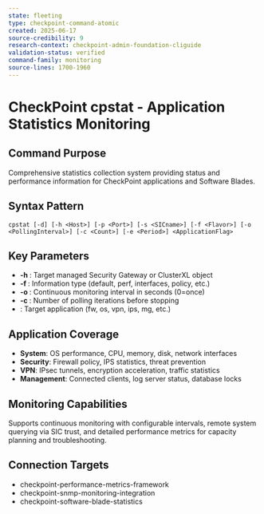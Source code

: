 ```yaml
---
state: fleeting
type: checkpoint-command-atomic
created: 2025-06-17
source-credibility: 9
research-context: checkpoint-admin-foundation-cliguide
validation-status: verified
command-family: monitoring
source-lines: 1700-1960
---
```


# CheckPoint cpstat - Application Statistics Monitoring

## Command Purpose
Comprehensive statistics collection system providing status and performance information for CheckPoint applications and Software Blades.

## Syntax Pattern
```
cpstat [-d] [-h <Host>] [-p <Port>] [-s <SICname>] [-f <Flavor>] [-o <PollingInterval>] [-c <Count>] [-e <Period>] <ApplicationFlag>
```

## Key Parameters
- **-h <Host>**: Target managed Security Gateway or ClusterXL object
- **-f <Flavor>**: Information type (default, perf, interfaces, policy, etc.)
- **-o <PollingInterval>**: Continuous monitoring interval in seconds (0=once)
- **-c <Count>**: Number of polling iterations before stopping
- **<ApplicationFlag>**: Target application (fw, os, vpn, ips, mg, etc.)

## Application Coverage
- **System**: OS performance, CPU, memory, disk, network interfaces
- **Security**: Firewall policy, IPS statistics, threat prevention
- **VPN**: IPsec tunnels, encryption acceleration, traffic statistics
- **Management**: Connected clients, log server status, database locks

## Monitoring Capabilities
Supports continuous monitoring with configurable intervals, remote system querying via SIC trust, and detailed performance metrics for capacity planning and troubleshooting.

## Connection Targets
- checkpoint-performance-metrics-framework
- checkpoint-snmp-monitoring-integration
- checkpoint-software-blade-statistics